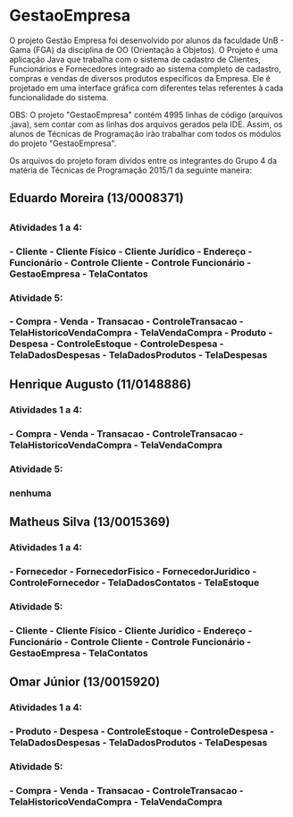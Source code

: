 # GestaoEmpresa

O projeto Gestão Empresa foi desenvolvido por alunos da faculdade UnB - Gama (FGA) da disciplina de OO (Orientação à Objetos).
O Projeto é uma aplicação Java que trabalha com o sistema de cadastro de Clientes, Funcionários e Fornecedores integrado ao sistema
completo de cadastro, compras e vendas de diversos produtos específicos da Empresa. Ele é projetado em uma interface gráfica com
diferentes telas referentes à cada funcionalidade do sistema.

OBS: O projeto "GestaoEmpresa" contém 4995 linhas de código (arquivos .java), sem contar com as linhas dos arquivos gerados pela IDE.
Assim, os alunos de Técnicas de Programação irão trabalhar com todos os módulos do projeto "GestaoEmpresa".

Os arquivos do projeto foram dividos entre os integrantes do Grupo 4 da matéria de Técnicas de Programação 2015/1 da seguinte maneira:

<h2>Eduardo Moreira (13/0008371)<h2>
<h3>Atividades 1 a 4:<h3>
- Cliente
- Cliente Físico
- Cliente Jurídico
- Endereço
- Funcionário
- Controle Cliente
- Controle Funcionário
- GestaoEmpresa
- TelaContatos
<h3>Atividade 5:<h3>
- Compra
- Venda
- Transacao
- ControleTransacao
- TelaHistoricoVendaCompra
- TelaVendaCompra
- Produto
- Despesa
- ControleEstoque
- ControleDespesa
- TelaDadosDespesas
- TelaDadosProdutos
- TelaDespesas

<h2>Henrique Augusto (11/0148886)</h2>
<h3>Atividades 1 a 4:<h3>
- Compra
- Venda
- Transacao
- ControleTransacao
- TelaHistoricoVendaCompra
- TelaVendaCompra
<h3>Atividade 5:<h3>
nenhuma

<h2>Matheus Silva (13/0015369)</h2>
<h3>Atividades 1 a 4:<h3>
- Fornecedor
- FornecedorFisico
- FornecedorJuridico
- ControleFornecedor
- TelaDadosContatos
- TelaEstoque
<h3>Atividade 5:<h3>
- Cliente
- Cliente Físico
- Cliente Jurídico
- Endereço
- Funcionário
- Controle Cliente
- Controle Funcionário
- GestaoEmpresa
- TelaContatos


<h2>Omar Júnior (13/0015920)</h2>
<h3>Atividades 1 a 4:<h3>
- Produto
- Despesa
- ControleEstoque
- ControleDespesa
- TelaDadosDespesas
- TelaDadosProdutos
- TelaDespesas
<h3>Atividade 5:<h3>
- Compra
- Venda
- Transacao
- ControleTransacao
- TelaHistoricoVendaCompra
- TelaVendaCompra
